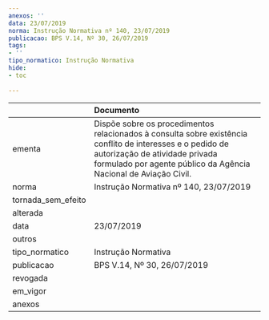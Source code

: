```yaml
---
anexos: ''
data: 23/07/2019
norma: Instrução Normativa nº 140, 23/07/2019
publicacao: BPS V.14, Nº 30, 26/07/2019
tags:
- ''
tipo_normatico: Instrução Normativa
hide: 
- toc 
 
---
```


|                    | Documento                                                                                                                                                                                                       |
|:-------------------|:----------------------------------------------------------------------------------------------------------------------------------------------------------------------------------------------------------------|
| ementa             | Dispõe sobre os procedimentos relacionados à consulta sobre existência conflito de interesses e o pedido de autorização de atividade privada formulado por agente público da Agência Nacional de Aviação Civil. |
| norma              | Instrução Normativa nº 140, 23/07/2019                                                                                                                                                                          |
| tornada_sem_efeito |                                                                                                                                                                                                                 |
| alterada           |                                                                                                                                                                                                                 |
| data               | 23/07/2019                                                                                                                                                                                                      |
| outros             |                                                                                                                                                                                                                 |
| tipo_normatico     | Instrução Normativa                                                                                                                                                                                             |
| publicacao         | BPS V.14, Nº 30, 26/07/2019                                                                                                                                                                                     |
| revogada           |                                                                                                                                                                                                                 |
| em_vigor           |                                                                                                                                                                                                                 |
| anexos             |                                                                                                                                                                                                                 |